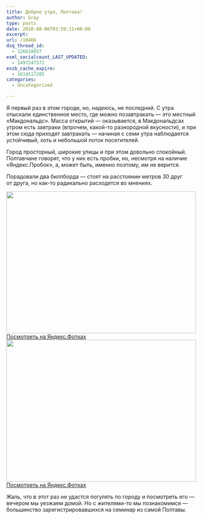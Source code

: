 ```yaml
---
title: Доброе утро, Полтава!
author: Gray
type: posts
date: 2010-08-06T03:59:11+00:00
excerpt:
url: /10466
dsq_thread_id:
  - 126618937
esml_socialcount_LAST_UPDATED:
  - 1497247572
essb_cache_expire:
  - 1614517205
categories:
  - Uncategorized

---
```








Я&nbsp;первый раз в&nbsp;этом городе, но, надеюсь, не&nbsp;последний. С&nbsp;утра отыскали единственное место, где можно позавтракать&nbsp;&mdash; это местный &laquo;Макдональдс&raquo;. Масса открытий&nbsp;&mdash; оказывается, в&nbsp;Макдональдсах утром есть завтраки (впрочем, какой-то разнородной вкусности), и&nbsp;при этом сюда приходят завтракать&nbsp;&mdash; начиная с&nbsp;семи утра наблюдается устойчивый, хоть и&nbsp;небольшой поток посетителей.

Город просторный, широкие улицы и&nbsp;при этом довольно спокойный. Полтавчане говорят, что у&nbsp;них есть пробки, но, несмотря на&nbsp;наличие &laquo;Яндекс.Пробок&raquo;, а, может быть, именно поэтому, им&nbsp;не&nbsp;верится.

Порадовали два биллборда&nbsp;&mdash; стоят на&nbsp;расстоянии метров 30&nbsp;друг от&nbsp;друга, но&nbsp;как-то радикально расходятся во&nbsp;мнениях.

[<img src="https://i2.wp.com/img-fotki.yandex.ru/get/4801/gray7400.91/0_4755a_a3afeb37_L.jpg?resize=500%2C374" width="500" height="374" title="" alt="" border="0" data-recalc-dims="1" />][1]  
[Посмотреть на&nbsp;Яндекс.Фотках][1] [  
<img src="https://i2.wp.com/img-fotki.yandex.ru/get/5403/gray7400.91/0_47559_d801edc4_L.jpg?resize=500%2C374" width="500" height="374" title="" alt="" border="0" data-recalc-dims="1" />][2]  
[Посмотреть на&nbsp;Яндекс.Фотках][2]

Жаль, что в&nbsp;этот раз не&nbsp;удастся погулять по&nbsp;городу и&nbsp;посмотреть его&nbsp;&mdash; вечером мы&nbsp;уезжаем домой. Но&nbsp;с&nbsp;жителями-то мы&nbsp;познакомимся&nbsp;&mdash; большинство зарегистрировавшихся на&nbsp;семинар из&nbsp;самой Полтавы.

 [1]: http://fotki.yandex.ru/users/gray7400/view/292186/
 [2]: http://fotki.yandex.ru/users/gray7400/view/292185/
